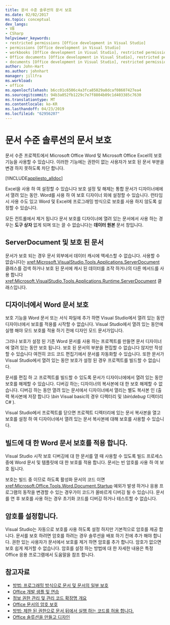 ```yaml
---
title: 문서 수준 솔루션의 문서 보호
ms.date: 02/02/2017
ms.topic: conceptual
dev_langs:
- VB
- CSharp
helpviewer_keywords:
- restricted permissions [Office development in Visual Studio]
- permissions [Office development in Visual Studio]
- workbooks [Office development in Visual Studio], restricted permissions
- Office documents [Office development in Visual Studio], restricted permissions
- documents [Office development in Visual Studio], restricted permissions
author: John-Hart
ms.author: johnhart
manager: jillfra
ms.workload:
- office
ms.openlocfilehash: b6cc01c6506c4a3fca85029a8dcaf08607427ea4
ms.sourcegitcommit: 94b3a052fb1229c7e7f8804b09c1d403385c7630
ms.translationtype: MT
ms.contentlocale: ko-KR
ms.lasthandoff: 04/23/2019
ms.locfileid: "62956207"
---
```

# <a name="document-protection-in-document-level-solutions"></a>문서 수준 솔루션의 문서 보호
  문서 수준 프로젝트에서 Microsoft Office Word 및 Microsoft Office Excel의 보호 기능을 사용할 수 있습니다. 이러한 기능에는 권한이 없는 사용자가 보호 된 문서 부분을 변경 하지 못하도록 차단 합니다.

 [!INCLUDE[appliesto_alldoc](../vsto/includes/appliesto-alldoc-md.md)]

 Excel을 사용 하 여 설정할 수 있습니다 보호 설정 및 해제는 통합 문서가 디자이너에에서 열려 있는 동안. Word를 사용 하 여 보호 디자이너 외에 설정할 수 있습니다. 런타임 시 사용 수도 있고 Word 및 Excel에 프로그래밍 방식으로 보호를 사용 하지 않도록 설정할 수 있습니다.

 모든 컨트롤에서 제거 됩니다 문서 보호를 디자이너에 열려 있는 문서에서 사용 하는 경우는 **도구 상자** 없게 되며 또는 끌 수 없습니다는 **데이터 원본** 문서 창입니다.

## <a name="serverdocument-and-protected-documents"></a>ServerDocument 및 보호 된 문서
 문서가 보호 되는 경우 문서 외부에서 데이터 캐시에 액세스할 수 없습니다. 사용할 수 없습니다는 <xref:Microsoft.VisualStudio.Tools.Applications.ServerDocument> 클래스를 검색 하거나 보호 된 문서에 캐시 된 데이터를 조작 하거나의 다른 메서드를 사용 합니다 <xref:Microsoft.VisualStudio.Tools.Applications.Runtime.ServerDocument> 클래스입니다.

## <a name="word-document-protection-in-the-designer"></a>디자이너에서 Word 문서 보호
 보호 기능을 Word 문서 또는 서식 파일에 추가 하면 Visual Studio에서 열려 있는 동안 디자이너에서 보호를 적용를 시작할 수 없습니다. Visual Studio에서 열려 있는 동안에 실행 해야 모드 보호를 적용 하기 전에 디자인 모드 문서가입니다.

 그러나 보호가 설정 된 기존 Word 문서를 사용 하는 프로젝트를 만들면 문서 디자이너에 열려 있는 동안 보호 됩니다. 보호 된 문서의 부분을 편집할 수 없습니다 않지만 작성할 수 있습니다 여전히 코드 코드 편집기에서 문서를 자동화할 수 있습니다. 또한 문서가 Visual Studio에서 열려 있는 동안 보호가 설정 된 경우 프로젝트를 빌드할 수 없습니다.

 문서를 편집 하 고 프로젝트를 빌드할 수 있도록 문서가 디자이너에에서 열려 있는 동안 보호를 해제할 수 있습니다. 디버깅 하는; 디자이너의 복사본에 대 한 보호 해제할 수 없습니다. 디버깅 하는 동안 열려 있는 문서에서 디자이너에서 열리는 별도 복사본 인 (출력 복사본에 저장 합니다 *\bin* Visual basic의 경우 디렉터리 및 *\bin\debug* 디렉터리 C# ).

 Visual Studio에서 프로젝트를 닫으면 프로젝트 디렉터리에 있는 문서 복사본을 열고 보호를 설정 하 여 디자이너에서 열려 있는 문서 복사본에 대해 보호를 사용할 수 있습니다.

## <a name="enforce-word-document-protection-on-build"></a>빌드에 대 한 Word 문서 보호를 적용 합니다.
 Visual Studio 시작 보호 디버깅에 대 한 문서를 열 때 사용할 수 있도록 빌드 프로세스 중에 Word 문서 및 템플릿에 대 한 보호를 적용 합니다. 문서는 빈 암호를 사용 하 여 보호 됩니다.

 보호는 빌드 중 이므로 하도록 활성화 문서의 코드 이면 <xref:Microsoft.Office.Tools.Word.Document.Startup> 예외가 발생 하거나 응용 프로그램의 동작을 변경할 수 있는 경우가이 코드가 올바르게 디버깅 될 수 있습니다. 문서를 연 후 보호를 사용 하는 경우 초기화 코드를 디버깅 하거나 테스트할 수 없습니다.

## <a name="setting-the-password"></a>암호를 설정합니다.
 Visual Studio는 자동으로 보호를 사용 하도록 설정 하지만 기본적으로 암호를 제공 합니다. 문서를 보호 하려면 암호를 하려는 경우 솔루션을 배포 하기 전에 추가 해야 합니다. 권한 있는 사용자가 문서에서 보호를 제거 하면 암호를 추가 합니다. 암호가 없으면 보호 쉽게 제거할 수 없습니다. 암호를 설정 하는 방법에 대 한 자세한 내용은 특정 Office 응용 프로그램에서 도움말을 참조 합니다.

## <a name="see-also"></a>참고자료
- [방법: 프로그래밍 방식으로 문서 및 문서의 일부 보호](../vsto/how-to-programmatically-protect-documents-and-parts-of-documents.md)
- [Office 개발 샘플 및 연습](../vsto/office-development-samples-and-walkthroughs.md)
- [정보 권한 관리 및 관리 코드 확장명 개요](../vsto/information-rights-management-and-managed-code-extensions-overview.md)
- [Office 문서의 암호 보호](../vsto/password-protection-on-office-documents.md)
- [방법: 제한 된 권한으로 문서 뒤에서 실행 하는 코드를 허용 합니다.](../vsto/how-to-permit-code-to-run-behind-documents-with-restricted-permissions.md)
- [Office 솔루션을 만들고 디자인](../vsto/designing-and-creating-office-solutions.md)
